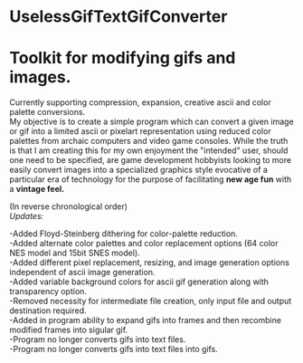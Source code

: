 # UselessGifTextGifConverter
<h1>Toolkit for modifying gifs and images.</h1>
Currently supporting compression, expansion, creative ascii and color palette conversions.<br>
My objective is to create a simple program which can convert a given image or gif into a limited ascii or pixelart representation using reduced color palettes from archaic computers and video game consoles. While the truth is that I am creating this for my own enjoyment the "intended" user, should one need to be specified, are game development hobbyists looking to more easily convert images into a specialized graphics style evocative of a particular era of technology for the purpose of facilitating <b>new age fun</b> with a <b>vintage feel.</b>


(In reverse chronological order)<br>
<em>Updates:</em>

-Added Floyd-Steinberg dithering for color-palette reduction. <br>
-Added alternate color palettes and color replacement options (64 color NES model and 15bit SNES model).<br>
-Added different pixel replacement, resizing, and image generation options independent of ascii image generation.<br>
-Added variable background colors for ascii gif generation along with transparency option.<br>
-Removed necessity for intermediate file creation, only input file and output destination required.<br>
-Added in program ability to expand gifs into frames and then recombine modified frames into sigular gif.<br>
-Program no longer converts gifs into text files.<br>
-Program no longer converts gifs into text files into gifs.<br>
